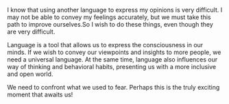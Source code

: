 I know that using another language to express my opinions is very difficult. I may not be able to convey my feelings accurately, but we must take this path to improve ourselves.So I wish to do these things, even though they are very difficult.

Language is a tool that allows us to express the consciousness in our minds. If we wish to convey our viewpoints and insights to more people, we need a universal language. At the same time, language also influences our way of thinking and behavioral habits, presenting us with a more inclusive and open world.

We need to confront what we used to fear. Perhaps this is the truly exciting moment that awaits us!
